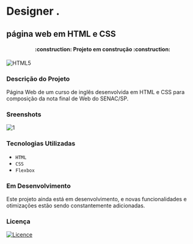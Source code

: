 # Designer .
## página web em HTML e CSS

<h4 align="center"> 
    :construction:  Projeto em construção  :construction:
</h4>

![HTML5](https://img.shields.io/badge/html5-%23E34F26.svg?style=for-the-badge&logo=html5&logoColor=white)

### Descrição do Projeto

Página Web de um curso de inglês desenvolvida em HTML e CSS para composição da nota final de Web do SENAC/SP.

### Sreenshots

![1](https://github.com/user-attachments/assets/6fa53657-6f52-4502-8087-095d9d42cb62)

### Tecnologias Utilizadas

- `HTML`
- `CSS`
- `Flexbox`

### Em Desenvolvimento

Este projeto ainda está em desenvolvimento, e novas funcionalidades e otimizações estão sendo constantemente adicionadas.

### Licença
[![Licence](https://img.shields.io/github/license/Ileriayo/markdown-badges?style=for-the-badge)](./LICENSE)

